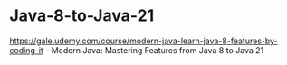 # Java-8-to-Java-21
https://gale.udemy.com/course/modern-java-learn-java-8-features-by-coding-it -  Modern Java: Mastering Features from Java 8 to Java 21
